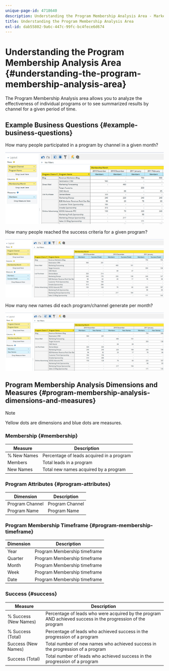 ```yaml
---
unique-page-id: 4718640
description: Understanding the Program Membership Analysis Area - Marketo Docs - Product Documentation
title: Understanding the Program Membership Analysis Area
exl-id: dab55802-9a6c-447c-99fc-bc4fece6d674
---
```

# Understanding the Program Membership Analysis Area {#understanding-the-program-membership-analysis-area}

The Program Membership Analysis area allows you to analyze the effectiveness of individual programs or to see summarized results by channel for a given period of time.

## Example Business Questions {#example-business-questions}

How many people participated in a program by channel in a given month?

![](assets/one-2.png)

How many people reached the success criteria for a given program?

![](assets/two-2.png)

How many new names did each program/channel generate per month?

![](assets/three-2.png)

## Program Membership Analysis Dimensions and Measures {#program-membership-analysis-dimensions-and-measures}

>[!NOTE]
>
>Yellow dots are dimensions and blue dots are measures.

### Membership {#membership}

| Measure |Description |
|---|---|
| % New Names |Percentage of leads acquired in a program |
| Members |Total leads in a program |
| New Names |Total new names acquired by a program |

### Program Attributes {#program-attributes}

| Dimension |Description |
|---|---|
| Program Channel |Program Channel |
| Program Name |Program Name |

### Program Membership Timeframe {#program-membership-timeframe}

| Dimension |Description |
|---|---|
| Year |Program Membership timeframe |
| Quarter |Program Membership timeframe |
| Month |Program Membership timeframe |
| Week |Program Membership timeframe |
| Date |Program Membership timeframe |

### Success {#success}

| Measure |Description |
|---|---|
| % Success (New Names) |Percentage of leads who were acquired by the program AND achieved success in the progression of the program |
| % Success (Total) |Percentage of leads who achieved success in the progression of a program |
| Success (New Names) |Total number of new names who achieved success in the progression of a program |
| Success (Total) |Total number of leads who achieved success in the progression of a program |
